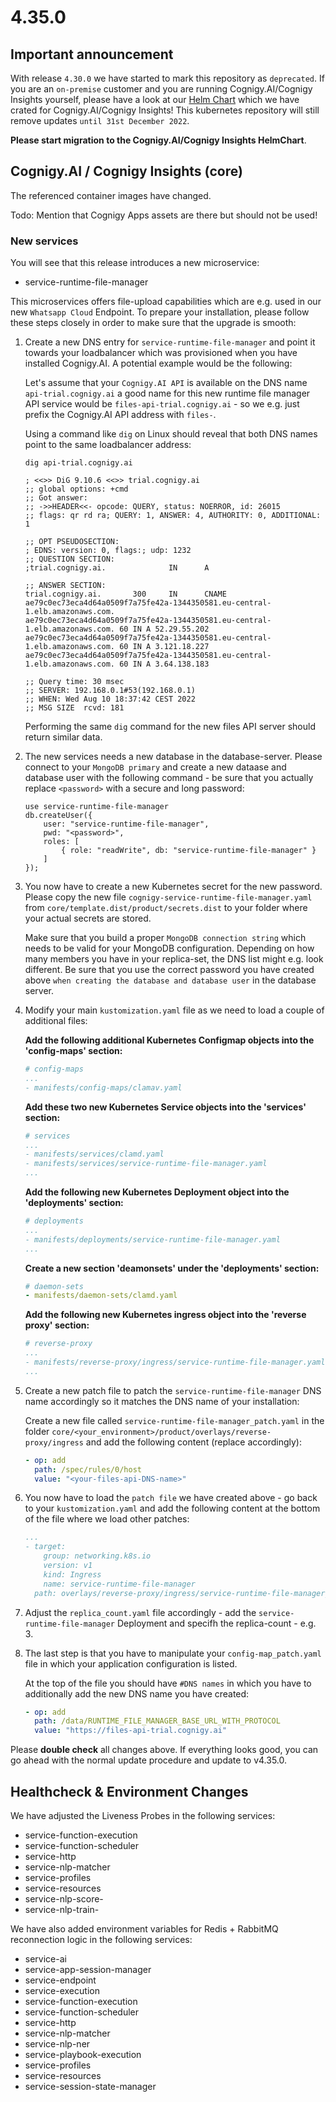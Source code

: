 # 4.35.0
## Important announcement
With release `4.30.0` we have started to mark this repository as `deprecated`. If you are an `on-premise` customer and you are running Cognigy.AI/Cognigy Insights yourself, please have a look at our [Helm Chart](https://github.com/cognigy/cognigy-ai-helm-chart) which we have crated for Cognigy.AI/Cognigy Insights! This kubernetes repository will still remove updates `until 31st December 2022`.

**Please start migration to the Cognigy.AI/Cognigy Insights HelmChart**.

## Cognigy.AI / Cognigy Insights (core)
The referenced container images have changed.


Todo: Mention that Cognigy Apps assets are there but should not be used!

### New services
You will see that this release introduces a new microservice:
- service-runtime-file-manager

This microservices offers file-upload capabilities which are e.g. used in our new `Whatsapp Cloud` Endpoint. To prepare your installation, please follow these steps closely in order to make sure that the upgrade is smooth:

1. Create a new DNS entry for `service-runtime-file-manager` and point it towards your loadbalancer which was provisioned when you have installed Cognigy.AI. A potential example would be the following:

    Let's assume that your `Cognigy.AI API` is available on the DNS name `api-trial.cognigy.ai` a good name for this new runtime file manager API service would be `files-api-trial.cognigy.ai` - so we e.g. just prefix the Cognigy.AI API address with `files-`.

    Using a command like `dig` on Linux should reveal that both DNS names point to the same loadbalancer address:

    ```
    dig api-trial.cognigy.ai

    ; <<>> DiG 9.10.6 <<>> trial.cognigy.ai
    ;; global options: +cmd
    ;; Got answer:
    ;; ->>HEADER<<- opcode: QUERY, status: NOERROR, id: 26015
    ;; flags: qr rd ra; QUERY: 1, ANSWER: 4, AUTHORITY: 0, ADDITIONAL: 1
    
    ;; OPT PSEUDOSECTION:
    ; EDNS: version: 0, flags:; udp: 1232
    ;; QUESTION SECTION:
    ;trial.cognigy.ai.              IN      A
    
    ;; ANSWER SECTION:
    trial.cognigy.ai.       300     IN      CNAME   ae79c0ec73eca4d64a0509f7a75fe42a-1344350581.eu-central-1.elb.amazonaws.com.
    ae79c0ec73eca4d64a0509f7a75fe42a-1344350581.eu-central-1.elb.amazonaws.com. 60 IN A 52.29.55.202
    ae79c0ec73eca4d64a0509f7a75fe42a-1344350581.eu-central-1.elb.amazonaws.com. 60 IN A 3.121.18.227
    ae79c0ec73eca4d64a0509f7a75fe42a-1344350581.eu-central-1.elb.amazonaws.com. 60 IN A 3.64.138.183
    
    ;; Query time: 30 msec
    ;; SERVER: 192.168.0.1#53(192.168.0.1)
    ;; WHEN: Wed Aug 10 18:37:42 CEST 2022
    ;; MSG SIZE  rcvd: 181
    ```

    Performing the same `dig` command for the new files API server should return similar data.

2. The new services needs a new database in the database-server. Please connect to your `MongoDB primary` and create a new dataase and database user with the following command - be sure that you actually replace `<password>` with a secure and long password:

    ```
    use service-runtime-file-manager
    db.createUser({
    	user: "service-runtime-file-manager",
    	pwd: "<password>",
    	roles: [
    		{ role: "readWrite", db: "service-runtime-file-manager" }
    	]
    });
    ```

3. You now have to create a new Kubernetes secret for the new password. Please copy the new file `cognigy-service-runtime-file-manager.yaml` from `core/template.dist/product/secrets.dist` to your folder where your actual secrets are stored.

    Make sure that you build a proper `MongoDB connection string` which needs to be valid for your MongoDB configuration. Depending on how many members you have in your replica-set, the DNS list might e.g. look different. Be sure that you use the correct password you have created above `when creating the database and database user` in the database server.

4. Modify your main `kustomization.yaml` file as we need to load a couple of additional files:

    **Add the following additional Kubernetes Configmap objects into the 'config-maps' section:**

    ```yaml
    # config-maps
    ...
    - manifests/config-maps/clamav.yaml
    ```

    **Add these two new Kubernetes Service objects into the 'services' section:**

    ```yaml
    # services
    ...
    - manifests/services/clamd.yaml
    - manifests/services/service-runtime-file-manager.yaml
    ...
    ```

    **Add the following new Kubernetes Deployment object into the 'deployments' section:**

    ```yaml
    # deployments
    ...
    - manifests/deployments/service-runtime-file-manager.yaml
    ...
    ```

    **Create a new section 'deamonsets' under the 'deployments' section:**

    ```yaml
    # daemon-sets
    - manifests/daemon-sets/clamd.yaml
    ```

    **Add the following new Kubernetes ingress object into the 'reverse proxy' section:**

    ```yaml
    # reverse-proxy
    ...
    - manifests/reverse-proxy/ingress/service-runtime-file-manager.yaml
    ...
    ```

5. Create a new patch file to patch the `service-runtime-file-manager` DNS name accordingly so it matches the DNS name of your installation:

    Create a new file called `service-runtime-file-manager_patch.yaml` in the folder `core/<your_environment>/product/overlays/reverse-proxy/ingress` and add the following content (replace accordingly):

    ```yaml
    - op: add
      path: /spec/rules/0/host
      value: "<your-files-api-DNS-name>"
    ```

6. You now have to load the `patch file` we have created above - go back to your `kustomization.yaml` and add the following content at the bottom of the file where we load other patches:

    ```yaml
    ...
    - target:
        group: networking.k8s.io
        version: v1
        kind: Ingress
        name: service-runtime-file-manager
      path: overlays/reverse-proxy/ingress/service-runtime-file-manager_patch.yaml
    ```

7. Adjust the `replica_count.yaml` file accordingly - add the `service-runtime-file-manager` Deployment and specifh the replica-count - e.g. 3.

8. The last step is that you have to manipulate your `config-map_patch.yaml` file in which your application configuration is listed.

    At the top of the file you should have `#DNS names` in which you have to additionally add the new DNS name you have created:

    ```yaml
    - op: add
      path: /data/RUNTIME_FILE_MANAGER_BASE_URL_WITH_PROTOCOL
      value: "https://files-api-trial.cognigy.ai"
    ```

Please **double check** all changes above. If everything looks good, you can go ahead with the normal update procedure and update to v4.35.0.


## Healthcheck & Environment Changes
We have adjusted the Liveness Probes in the following services:
 - service-function-execution
 - service-function-scheduler
 - service-http
 - service-nlp-matcher
 - service-profiles
 - service-resources
 - service-nlp-score-<language>
 - service-nlp-train-<language>

We have also added environment variables for Redis + RabbitMQ reconnection logic in the following services:

- service-ai
- service-app-session-manager
- service-endpoint
- service-execution
- service-function-execution
- service-function-scheduler
- service-http
- service-nlp-matcher
- service-nlp-ner
- service-playbook-execution
- service-profiles
- service-resources
- service-session-state-manager